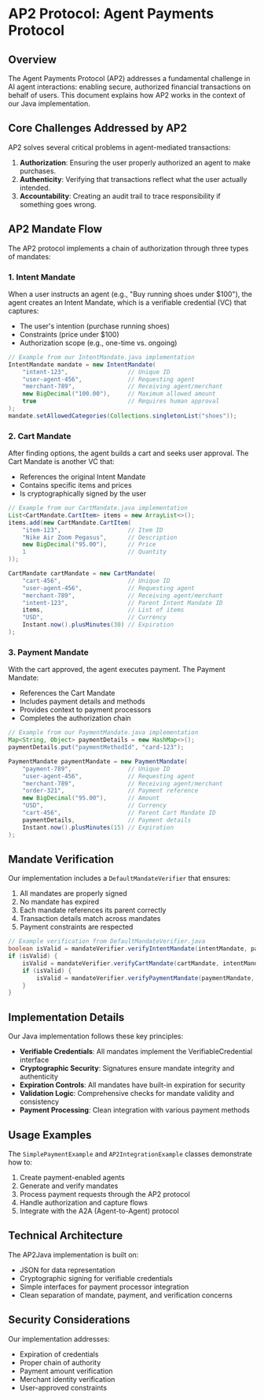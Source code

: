 # AP2 Protocol: Agent Payments Protocol

## Overview

The Agent Payments Protocol (AP2) addresses a fundamental challenge in AI agent interactions: enabling secure, authorized financial transactions on behalf of users. This document explains how AP2 works in the context of our Java implementation.

## Core Challenges Addressed by AP2

AP2 solves several critical problems in agent-mediated transactions:

1. **Authorization**: Ensuring the user properly authorized an agent to make purchases.
2. **Authenticity**: Verifying that transactions reflect what the user actually intended.
3. **Accountability**: Creating an audit trail to trace responsibility if something goes wrong.

## AP2 Mandate Flow

The AP2 protocol implements a chain of authorization through three types of mandates:

### 1. Intent Mandate

When a user instructs an agent (e.g., "Buy running shoes under $100"), the agent creates an Intent Mandate, which is a verifiable credential (VC) that captures:

- The user's intention (purchase running shoes)
- Constraints (price under $100)
- Authorization scope (e.g., one-time vs. ongoing)

```java
// Example from our IntentMandate.java implementation
IntentMandate mandate = new IntentMandate(
    "intent-123",                 // Unique ID
    "user-agent-456",             // Requesting agent
    "merchant-789",               // Receiving agent/merchant
    new BigDecimal("100.00"),     // Maximum allowed amount
    true                          // Requires human approval
);
mandate.setAllowedCategories(Collections.singletonList("shoes"));
```

### 2. Cart Mandate

After finding options, the agent builds a cart and seeks user approval. The Cart Mandate is another VC that:

- References the original Intent Mandate
- Contains specific items and prices
- Is cryptographically signed by the user

```java
// Example from our CartMandate.java implementation
List<CartMandate.CartItem> items = new ArrayList<>();
items.add(new CartMandate.CartItem(
    "item-123",                   // Item ID
    "Nike Air Zoom Pegasus",      // Description
    new BigDecimal("95.00"),      // Price
    1                             // Quantity
));

CartMandate cartMandate = new CartMandate(
    "cart-456",                   // Unique ID 
    "user-agent-456",             // Requesting agent
    "merchant-789",               // Receiving agent/merchant
    "intent-123",                 // Parent Intent Mandate ID
    items,                        // List of items
    "USD",                        // Currency
    Instant.now().plusMinutes(30) // Expiration
);
```

### 3. Payment Mandate

With the cart approved, the agent executes payment. The Payment Mandate:

- References the Cart Mandate
- Includes payment details and methods
- Provides context to payment processors
- Completes the authorization chain

```java
// Example from our PaymentMandate.java implementation
Map<String, Object> paymentDetails = new HashMap<>();
paymentDetails.put("paymentMethodId", "card-123");

PaymentMandate paymentMandate = new PaymentMandate(
    "payment-789",                // Unique ID
    "user-agent-456",             // Requesting agent
    "merchant-789",               // Receiving agent/merchant
    "order-321",                  // Payment reference
    new BigDecimal("95.00"),      // Amount
    "USD",                        // Currency
    "cart-456",                   // Parent Cart Mandate ID
    paymentDetails,               // Payment details
    Instant.now().plusMinutes(15) // Expiration
);
```

## Mandate Verification

Our implementation includes a `DefaultMandateVerifier` that ensures:

1. All mandates are properly signed
2. No mandate has expired
3. Each mandate references its parent correctly
4. Transaction details match across mandates
5. Payment constraints are respected

```java
// Example verification from DefaultMandateVerifier.java
boolean isValid = mandateVerifier.verifyIntentMandate(intentMandate, paymentRequest);
if (isValid) {
    isValid = mandateVerifier.verifyCartMandate(cartMandate, intentMandate, paymentRequest);
    if (isValid) {
        isValid = mandateVerifier.verifyPaymentMandate(paymentMandate, cartMandate, paymentRequest);
    }
}
```

## Implementation Details

Our Java implementation follows these key principles:

- **Verifiable Credentials**: All mandates implement the VerifiableCredential interface
- **Cryptographic Security**: Signatures ensure mandate integrity and authenticity
- **Expiration Controls**: All mandates have built-in expiration for security
- **Validation Logic**: Comprehensive checks for mandate validity and consistency
- **Payment Processing**: Clean integration with various payment methods

## Usage Examples

The `SimplePaymentExample` and `AP2IntegrationExample` classes demonstrate how to:

1. Create payment-enabled agents
2. Generate and verify mandates
3. Process payment requests through the AP2 protocol
4. Handle authorization and capture flows
5. Integrate with the A2A (Agent-to-Agent) protocol

## Technical Architecture

The AP2Java implementation is built on:

- JSON for data representation
- Cryptographic signing for verifiable credentials
- Simple interfaces for payment processor integration
- Clean separation of mandate, payment, and verification concerns

## Security Considerations

Our implementation addresses:

- Expiration of credentials
- Proper chain of authority
- Payment amount verification
- Merchant identity verification
- User-approved constraints